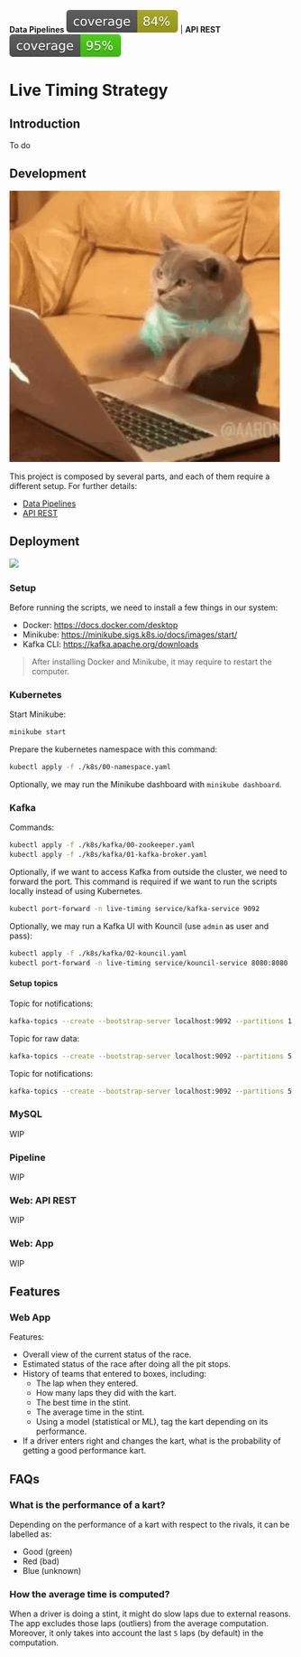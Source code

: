 **Data Pipelines** ![Coverage badge](./lts-pipeline/docs/coverage.svg) | **API REST** ![Coverage badge](./lts-api/docs/coverage.svg)

# Live Timing Strategy

## Introduction

To do

## Development

![](./docs/images/cat-typing.gif)

This project is composed by several parts, and each of them require a different
setup. For further details:
- [Data Pipelines](./lts-pipeline/README.md)
- [API REST](./lts-api/README.md)

## Deployment

![](./docs/images/rocket-launch.gif)

### Setup

Before running the scripts, we need to install a few things in our system:
- Docker: https://docs.docker.com/desktop
- Minikube: https://minikube.sigs.k8s.io/docs/images/start/
- Kafka CLI: https://kafka.apache.org/downloads

> After installing Docker and Minikube, it may require to restart the computer.

### Kubernetes

Start Minikube:
```sh
minikube start
```

Prepare the kubernetes namespace with this command:
```sh
kubectl apply -f ./k8s/00-namespace.yaml
```

Optionally, we may run the Minikube dashboard with `minikube dashboard`.

### Kafka

Commands:
```sh
kubectl apply -f ./k8s/kafka/00-zookeeper.yaml
kubectl apply -f ./k8s/kafka/01-kafka-broker.yaml
```

Optionally, if we want to access Kafka from outside the cluster, we need to
forward the port. This command is required if we want to run the scripts
locally instead of using Kubernetes.
```sh
kubectl port-forward -n live-timing service/kafka-service 9092
```

Optionally, we may run a Kafka UI with Kouncil (use `admin` as user and pass):
```sh
kubectl apply -f ./k8s/kafka/02-kouncil.yaml
kubectl port-forward -n live-timing service/kouncil-service 8080:8080
```

#### Setup topics

Topic for notifications:
```sh
kafka-topics --create --bootstrap-server localhost:9092 --partitions 1 --topic notifications
```

Topic for raw data:
```sh
kafka-topics --create --bootstrap-server localhost:9092 --partitions 5 --topic raw-messages
```

Topic for notifications:
```sh
kafka-topics --create --bootstrap-server localhost:9092 --partitions 5 --topic standard
```

### MySQL

WIP

### Pipeline

WIP

### Web: API REST

WIP

### Web: App

WIP

## Features

### Web App

Features:
- Overall view of the current status of the race.
- Estimated status of the race after doing all the pit stops.
- History of teams that entered to boxes, including:
  - The lap when they entered.
  - How many laps they did with the kart.
  - The best time in the stint.
  - The average time in the stint.
  - Using a model (statistical or ML), tag the kart depending on 
    its performance.
- If a driver enters right and changes the kart, what is the probability of
  getting a good performance kart.

## FAQs

### What is the performance of a kart?

Depending on the performance of a kart with respect to the rivals, it can be
labelled as:
- Good (green)
- Red (bad)
- Blue (unknown)

### How the average time is computed?

When a driver is doing a stint, it might do slow laps due to external reasons.
The app excludes those laps (outliers) from the average computation. Moreover,
it only takes into account the last `5` laps (by default) in the computation.
